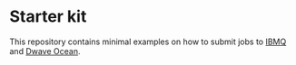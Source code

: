 # Starter kit

This repository contains minimal examples on how to submit jobs to [IBMQ](https://quantum-computing.ibm.com/) and [Dwave Ocean](https://docs.ocean.dwavesys.com/en/stable/index.html#).
